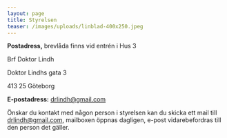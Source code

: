 ```yaml
---
layout: page
title: Styrelsen
teaser: /images/uploads/linblad-400x250.jpeg
---
```

**Postadress,** brevlåda finns vid entrén i Hus 3

Brf Doktor Lindh 

Doktor Lindhs gata 3

413 25 Göteborg 



**E-postadress:** drlindh@gmail.com

Önskar du kontakt med någon person i styrelsen kan du skicka ett mail till [drlindh@gmail.com](drlindh@gmail.com), mailboxen öppnas dagligen, e-post vidarebefordras till den person det gäller.
